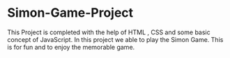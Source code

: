 # Simon-Game-Project
This Project is completed with the help of HTML , CSS and some basic concept of JavaScript. In this project we able to play the Simon Game. This is for fun and to enjoy the memorable game.
